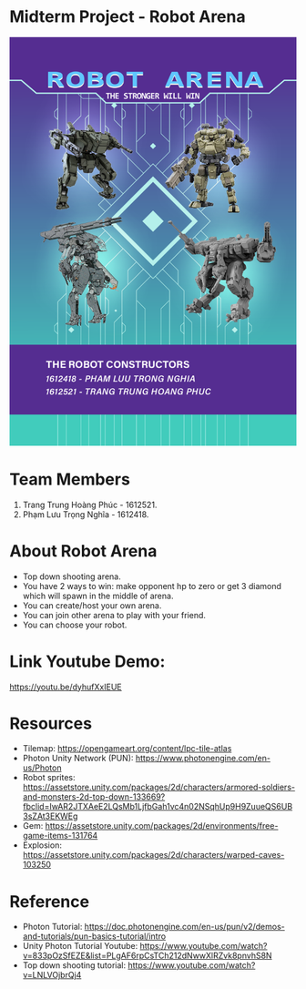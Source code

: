 # Midterm Project - Robot Arena

![poster](https://github.com/hoangphuc1998/Midterm/blob/master/poster.png)

# Team Members
1. Trang Trung Hoàng Phúc - 1612521.
2. Phạm Lưu Trọng Nghĩa - 1612418.

# About Robot Arena
- Top down shooting arena.
- You have 2 ways to win: make opponent hp to zero or get 3 diamond which will spawn in the middle of arena.
- You can create/host your own arena.
- You can join other arena to play with your friend.
- You can choose your robot.

# Link Youtube Demo:
https://youtu.be/dyhufXxIEUE

# Resources
- Tilemap: https://opengameart.org/content/lpc-tile-atlas
- Photon Unity Network (PUN): https://www.photonengine.com/en-us/Photon
- Robot sprites: https://assetstore.unity.com/packages/2d/characters/armored-soldiers-and-monsters-2d-top-down-133669?fbclid=IwAR2JTXAeE2LQsMb1LjfbGah1vc4n02NSqhUp9H9ZuueQS6UB3sZAt3EKWEg
-	Gem: https://assetstore.unity.com/packages/2d/environments/free-game-items-131764
-	Explosion: https://assetstore.unity.com/packages/2d/characters/warped-caves-103250
# Reference
- Photon Tutorial: https://doc.photonengine.com/en-us/pun/v2/demos-and-tutorials/pun-basics-tutorial/intro
- Unity Photon Tutorial Youtube: https://www.youtube.com/watch?v=833pOzSfEZE&list=PLgAF6rpCsTCh212dNwwXlRZvk8pnvhS8N
- Top down shooting tutorial: https://www.youtube.com/watch?v=LNLVOjbrQj4
